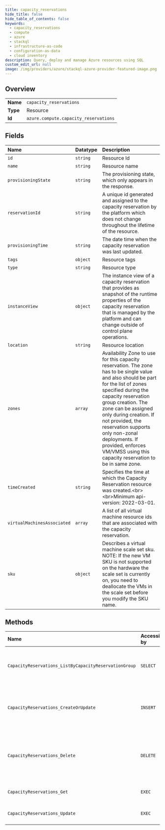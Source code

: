 ```yaml
---
title: capacity_reservations
hide_title: false
hide_table_of_contents: false
keywords:
  - capacity_reservations
  - compute
  - azure    
  - stackql
  - infrastructure-as-code
  - configuration-as-data
  - cloud inventory
description: Query, deploy and manage Azure resources using SQL
custom_edit_url: null
image: /img/providers/azure/stackql-azure-provider-featured-image.png
---
```

  
    

## Overview
<table><tbody>
<tr><td><b>Name</b></td><td><code>capacity_reservations</code></td></tr>
<tr><td><b>Type</b></td><td>Resource</td></tr>
<tr><td><b>Id</b></td><td><code>azure.compute.capacity_reservations</code></td></tr>
</tbody></table>

## Fields
| Name | Datatype | Description |
|:-----|:---------|:------------|
| `id` | `string` | Resource Id |
| `name` | `string` | Resource name |
| `provisioningState` | `string` | The provisioning state, which only appears in the response. |
| `reservationId` | `string` | A unique id generated and assigned to the capacity reservation by the platform which does not change throughout the lifetime of the resource. |
| `provisioningTime` | `string` | The date time when the capacity reservation was last updated. |
| `tags` | `object` | Resource tags |
| `type` | `string` | Resource type |
| `instanceView` | `object` | The instance view of a capacity reservation that provides as snapshot of the runtime properties of the capacity reservation that is managed by the platform and can change outside of control plane operations. |
| `location` | `string` | Resource location |
| `zones` | `array` | Availability Zone to use for this capacity reservation. The zone has to be single value and also should be part for the list of zones specified during the capacity reservation group creation. The zone can be assigned only during creation. If not provided, the reservation supports only non-zonal deployments. If provided, enforces VM/VMSS using this capacity reservation to be in same zone. |
| `timeCreated` | `string` | Specifies the time at which the Capacity Reservation resource was created.&lt;br&gt;&lt;br&gt;Minimum api-version: 2022-03-01. |
| `virtualMachinesAssociated` | `array` | A list of all virtual machine resource ids that are associated with the capacity reservation. |
| `sku` | `object` | Describes a virtual machine scale set sku. NOTE: If the new VM SKU is not supported on the hardware the scale set is currently on, you need to deallocate the VMs in the scale set before you modify the SKU name. |
## Methods
| Name | Accessible by | Required Params | Description |
|:-----|:--------------|:----------------|:------------|
| `CapacityReservations_ListByCapacityReservationGroup` | `SELECT` | `capacityReservationGroupName, resourceGroupName, subscriptionId` | Lists all of the capacity reservations in the specified capacity reservation group. Use the nextLink property in the response to get the next page of capacity reservations. |
| `CapacityReservations_CreateOrUpdate` | `INSERT` | `capacityReservationGroupName, capacityReservationName, resourceGroupName, subscriptionId, data__sku` | The operation to create or update a capacity reservation. Please note some properties can be set only during capacity reservation creation. Please refer to https://aka.ms/CapacityReservation for more details. |
| `CapacityReservations_Delete` | `DELETE` | `capacityReservationGroupName, capacityReservationName, resourceGroupName, subscriptionId` | The operation to delete a capacity reservation. This operation is allowed only when all the associated resources are disassociated from the capacity reservation. Please refer to https://aka.ms/CapacityReservation for more details. |
| `CapacityReservations_Get` | `EXEC` | `capacityReservationGroupName, capacityReservationName, resourceGroupName, subscriptionId` | The operation that retrieves information about the capacity reservation. |
| `CapacityReservations_Update` | `EXEC` | `capacityReservationGroupName, capacityReservationName, resourceGroupName, subscriptionId` | The operation to update a capacity reservation. |

